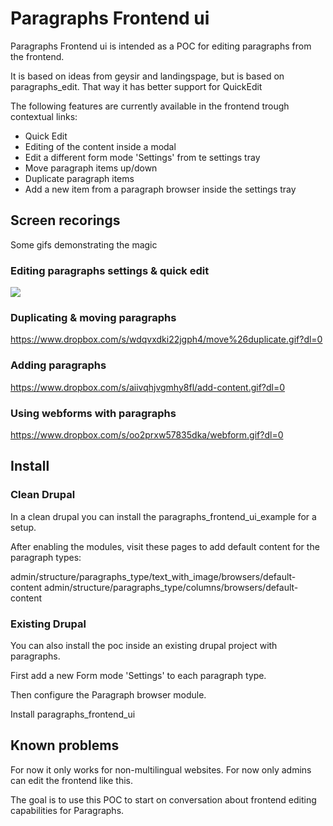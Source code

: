 # Paragraphs Frontend ui

Paragraphs Frontend ui is intended as a POC for editing paragraphs from the frontend.

It is based on ideas from geysir and landingspage, but is based on paragraphs_edit.
That way it has better support for QuickEdit

The following features are currently available in the frontend trough contextual links:

* Quick Edit
* Editing of the content inside a modal
* Edit a different form mode 'Settings' from te settings tray
* Move paragraph items up/down
* Duplicate paragraph items
* Add a new item from a paragraph browser inside the settings tray

## Screen recorings

Some gifs demonstrating the magic

### Editing paragraphs settings & quick edit

![](https://www.dropbox.com/s/aiivqhjvgmhy8fl/add-content.gif?raw=1)

### Duplicating & moving paragraphs
https://www.dropbox.com/s/wdqvxdki22jgph4/move%26duplicate.gif?dl=0

### Adding paragraphs
https://www.dropbox.com/s/aiivqhjvgmhy8fl/add-content.gif?dl=0

### Using webforms with paragraphs
https://www.dropbox.com/s/oo2prxw57835dka/webform.gif?dl=0


## Install

### Clean Drupal

In a clean drupal you can install the paragraphs_frontend_ui_example for a setup.

After enabling the modules, visit these pages to add default content for the paragraph types:

admin/structure/paragraphs_type/text_with_image/browsers/default-content
admin/structure/paragraphs_type/columns/browsers/default-content

### Existing Drupal

You can also install the poc inside an existing drupal project with paragraphs.

First add a new Form mode 'Settings' to each paragraph type.

Then configure the Paragraph browser module.

Install paragraphs_frontend_ui

## Known problems

For now it only works for non-multilingual websites.
For now only admins can edit the frontend like this.

The goal is to use this POC to start on conversation about frontend editing capabilities  for Paragraphs.
